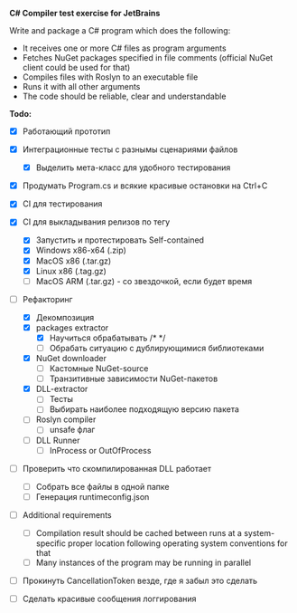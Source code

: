 **C# Compiler test exercise for JetBrains**

Write and package a C# program which does the following:

- It receives one or more C# files as program arguments
- Fetches NuGet packages specified in file comments (official NuGet client could be used for that)
- Compiles files with Roslyn to an executable file
- Runs it with all other arguments 
- The code should be reliable, clear and understandable

**Todo:**

- [x] Работающий прототип
- [x] Интеграционные тесты с разнымы сценариями файлов
  - [x] Выделить мета-класс для удобного тестирования
- [x] Продумать Program.cs и всякие красивые остановки на Ctrl+C
- [x] CI для тестирования
- [x] CI для выкладывания релизов по тегу
  - [x] Запустить и протестировать Self-contained
  - [x] Windows x86-x64 (.zip)
  - [x] MacOS x86 (.tar.gz)
  - [x] Linux x86 (.tag.gz)
  - [ ] MacOS ARM (.tar.gz) - со звездочкой, если будет время
- [ ] Рефакторинг
  - [x] Декомпозиция
  - [x] packages extractor
    - [x] Научиться обрабатывать /* */
    - [ ] Обрабать ситуацию с дублирующимися библиотеками
  - [x] NuGet downloader
    - [ ] Кастомные NuGet-source
    - [ ] Транзитивные зависимости NuGet-пакетов
  - [x] DLL-extractor
    - [ ] Тесты
    - [ ] Выбирать наиболее подходящую версию пакета
  - [ ] Roslyn compiler
    - [ ] unsafe флаг
  - [ ] DLL Runner
    - [ ] InProcess or OutOfProcess
- [ ] Проверить что скомпилированная DLL работает
  - [ ] Собрать все файлы в одной папке
  - [ ] Генерация runtimeconfig.json
- [ ] Additional requirements

  - [ ] Compilation result should be cached between runs at a system-specific proper location following
    operating system conventions for that
  - [ ] Many instances of the program may be running in parallel
- [ ] Прокинуть CancellationToken везде, где я забыл это сделать
- [ ] Сделать красивые сообщения логгирования
